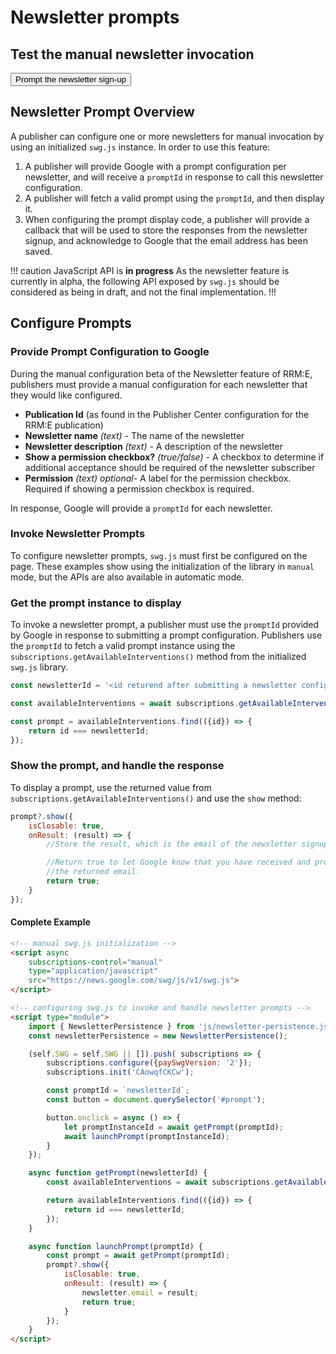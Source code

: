 <script async
  subscriptions-control="manual"
  type="application/javascript"
  src="https://news.google.com/swg/js/v1/swg.js">
</script>

# Newsletter prompts
## Test the manual newsletter invocation

<button id="prompt">Prompt the newsletter sign-up</button>

## Newsletter Prompt Overview

A publisher can configure one or more newsletters for manual invocation by using an
initialized `swg.js` instance. In order to use this feature:

1.  A publisher will provide Google with a prompt configuration per newsletter, and 
    will receive a `promptId` in response to call this newsletter configuration.
1.  A publisher will fetch a valid prompt using the `promptId`, and then display it.
1.  When configuring the prompt display code, a publisher will provide a callback
    that will be used to store the responses from the newsletter signup, and 
    acknowledge to Google that the email address has been saved.

!!! caution JavaScript API is **in progress**
As the newsletter feature is currently in alpha, the following API exposed by
`swg.js` should be considered as being in draft, and not the final implementation. 
!!!

## Configure Prompts

### Provide Prompt Configuration to Google

During the manual configuration beta of the Newsletter feature of RRM:E, publishers must
provide a manual configuration for each newsletter that they would like configured.

- **Publication Id** (as found in the Publisher Center configuration for the RRM:E publication)
- **Newsletter name** _(text)_ - The name of the newsletter
- **Newsletter description** _(text)_ - A description of the newsletter
- **Show a permission checkbox?** _(true/false)_ - A checkbox to determine if additional acceptance should be required of the newsletter subscriber
- **Permission** _(text)_ _optional_- A label for the permission checkbox. Required if showing a permission checkbox is required.

In response, Google will provide a `promptId` for each newsletter. 

### Invoke Newsletter Prompts

To configure newsletter prompts, `swg.js` must first be configured on the page.
These examples show using the initialization of the library in `manual` mode, but the
APIs are also available in automatic mode. 

### Get the prompt instance to display

To invoke a newsletter prompt, a publisher must use the `promptId` provided by
Google in response to submitting a prompt configuration. Publishers use the
`promptId` to fetch a valid prompt instance using the `subscriptions.getAvailableInterventions()` method from the initialized `swg.js` library.

```javascript
const newsletterId = '<id returend after submitting a newsletter config>';

const availableInterventions = await subscriptions.getAvailableInterventions();

const prompt = availableInterventions.find(({id}) => {
    return id === newsletterId;
});
```

### Show the prompt, and handle the response

To display a prompt, use the returned value from `subscriptions.getAvailableInterventions()` and use the `show` method:

```javascript
prompt?.show({
    isClosable: true,
    onResult: (result) => {
        //Store the result, which is the email of the newsletter signup.

        //Return true to let Google know that you have received and processed
        //the returned email.
        return true;
    }
});
```

#### Complete Example

```html
<!-- manual swg.js initialization -->
<script async
    subscriptions-control="manual"
    type="application/javascript"
    src="https://news.google.com/swg/js/v1/swg.js">
</script>

<!-- configuring swg.js to invoke and handle newsletter prompts -->
<script type="module">
    import { NewsletterPersistence } from 'js/newsletter-persistence.js';
    const newsletterPersistence = new NewsletterPersistence();

    (self.SWG = self.SWG || []).push( subscriptions => {
        subscriptions.configure({paySwgVersion: '2'});
        subscriptions.init('CAowqfCKCw');

        const promptId = `newsletterId`;
        const button = document.querySelector('#prompt');

        button.onclick = async () => {
            let promptInstanceId = await getPrompt(promptId);
            await launchPrompt(promptInstanceId);
        }
    });

    async function getPrompt(newsletterId) {
        const availableInterventions = await subscriptions.getAvailableInterventions();

        return availableInterventions.find(({id}) => {
            return id === newsletterId;
        });
    }

    async function launchPrompt(promptId) {
        const prompt = await getPrompt(promptId);
        prompt?.show({
            isClosable: true,
            onResult: (result) => {
                newsletter.email = result;
                return true;
            }
        });
    }
</script>
```